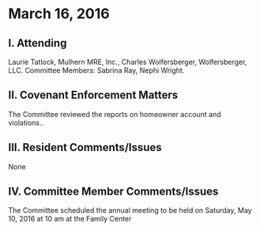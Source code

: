 <!---
title: March 16, 2016 Minutes
layout: minutes.html
collection: minutes
date: 2016-03-16
draft: false
--->
# March 16, 2016

## I. Attending
Laurie Tatlock, Mulhern MRE, Inc., Charles Wolfersberger, Wolfersberger, LLC.  Committee Members: Sabrina Ray, Nephi Wright.  

## II. Covenant Enforcement Matters
The Committee reviewed the reports on homeowner account and violations..

## III. Resident Comments/Issues
None

## IV. Committee Member Comments/Issues
The Committee scheduled the annual meeting to be held on Saturday, May 10, 2016 at 10 am at the Family Center
